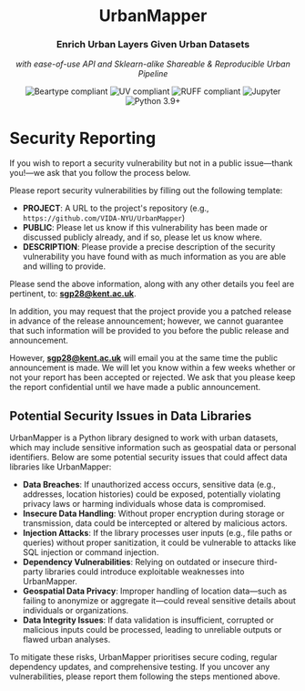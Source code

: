 <div align="center">
   <h1>UrbanMapper</h1>
   <h3>Enrich Urban Layers Given Urban Datasets</h3>
   <p><i>with ease-of-use API and Sklearn-alike Shareable & Reproducible Urban Pipeline</i></p>
   <p>
      <img src="https://img.shields.io/static/v1?label=Beartype&message=compliant&color=4CAF50&style=for-the-badge&logo=https://avatars.githubusercontent.com/u/63089855?s=48&v=4&logoColor=white" alt="Beartype compliant">
      <img src="https://img.shields.io/static/v1?label=UV&message=compliant&color=2196F3&style=for-the-badge&logo=UV&logoColor=white" alt="UV compliant">
      <img src="https://img.shields.io/static/v1?label=RUFF&message=compliant&color=9C27B0&style=for-the-badge&logo=RUFF&logoColor=white" alt="RUFF compliant">
      <img src="https://img.shields.io/badge/Jupyter-F37626?style=for-the-badge&logo=jupyter&logoColor=white" alt="Jupyter">
      <img src="https://img.shields.io/static/v1?label=Python&message=3.9%2B&color=3776AB&style=for-the-badge&logo=python&logoColor=white" alt="Python 3.9+">
   </p>
</div>

# Security Reporting

If you wish to report a security vulnerability but not in a public issue—thank you!—we ask that you follow the process
below.

Please report security vulnerabilities by filling out the following template:

- **PROJECT**: A URL to the project's repository (e.g., `https://github.com/VIDA-NYU/UrbanMapper`)
- **PUBLIC**: Please let us know if this vulnerability has been made or discussed publicly already, and if so, please
  let us know where.
- **DESCRIPTION**: Please provide a precise description of the security vulnerability you have found with as much
  information as you are able and willing to provide.

Please send the above information, along with any other details you feel are pertinent, to: **sgp28@kent.ac.uk**.

In addition, you may request that the project provide you a patched release in advance of the release announcement;
however, we cannot guarantee that such information will be provided to you before the public release and announcement.

However, **sgp28@kent.ac.uk** will email you at the same time the public announcement is made. We will let you know
within a few weeks whether or not your report has been accepted or rejected. We ask that you please keep the report
confidential until we have made a public announcement.

## Potential Security Issues in Data Libraries

UrbanMapper is a Python library designed to work with urban datasets, which may include sensitive information such as
geospatial data or personal identifiers. Below are some potential security issues that could affect data libraries like
UrbanMapper:

- **Data Breaches**: If unauthorized access occurs, sensitive data (e.g., addresses, location histories) could be
  exposed, potentially violating privacy laws or harming individuals whose data is compromised.
- **Insecure Data Handling**: Without proper encryption during storage or transmission, data could be intercepted or
  altered by malicious actors.
- **Injection Attacks**: If the library processes user inputs (e.g., file paths or queries) without proper sanitization,
  it could be vulnerable to attacks like SQL injection or command injection.
- **Dependency Vulnerabilities**: Relying on outdated or insecure third-party libraries could introduce exploitable
  weaknesses into UrbanMapper.
- **Geospatial Data Privacy**: Improper handling of location data—such as failing to anonymize or aggregate it—could
  reveal sensitive details about individuals or organizations.
- **Data Integrity Issues**: If data validation is insufficient, corrupted or malicious inputs could be processed,
  leading to unreliable outputs or flawed urban analyses.

To mitigate these risks, UrbanMapper prioritises secure coding, regular dependency updates, and comprehensive testing.
If you uncover any vulnerabilities, please report them following the steps mentioned above.
